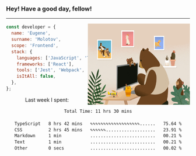 ### Hey! Have a good day, fellow!
---
<img align='right' alt='GIF' vertical-align='center' src='./src/giphy.gif' width='280px' height='222px'/>

```javascript
const developer = {
  name: 'Eugene',
  surname: 'Molotov',
  scope: 'Frontend',
  stack: {
    languages: ['JavaScript', 'TypeScript'],
    frameworks: ['React'],
    tools: ['Jest', 'Webpack', 'Sass'],
    isItAll: false,
  },
};
```
<p align="center">
  Last week I spent:
</p>
<div align="center">
<!--START_SECTION:waka-->

```txt
Total Time: 11 hrs 30 mins

TypeScript   8 hrs 42 mins   ✎✎✎✎✎✎✎✎✎✎✎✎✎✎✎✎✎✎✎......   75.64 %
CSS          2 hrs 45 mins   ✎✎✎✎✎✎...................   23.91 %
Markdown     1 min           .........................   00.21 %
Text         1 min           .........................   00.21 %
Other        0 secs          .........................   00.02 %
```

<!--END_SECTION:waka-->

